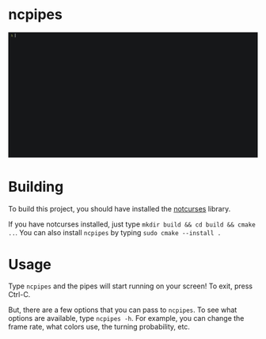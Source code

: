 # ncpipes

<p align="center">
  <img src="demonstration.gif" alt="animated" />
</p>

# Building
To build this project, you should have installed the [notcurses](https://github.com/dankamongmen/notcurses) library.

If you have notcurses installed, just type `mkdir build && cd build && cmake ..`. You can also install `ncpipes` by typing `sudo cmake --install .`

# Usage
Type `ncpipes` and the pipes will start running on your screen! To exit, press Ctrl-C.

But, there are a few options that you can pass to `ncpipes`. To see what options are available, type `ncpipes -h`. For example, you can change the frame rate, what colors use, the turning probability, etc.

